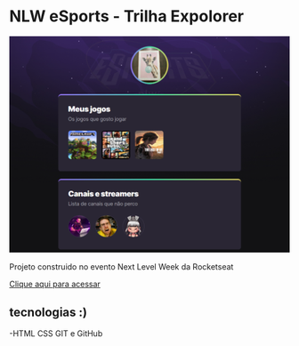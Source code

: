 # NLW eSports - Trilha Expolorer

![preview](./.github/Preview.png)


Projeto construido no evento Next Level Week da Rocketseat 

[Clique aqui para acessar](https://rafaela2802.github.io/NLW-eSports-Explorer/)

## tecnologias :)

-HTML
CSS
GIT e GitHub
